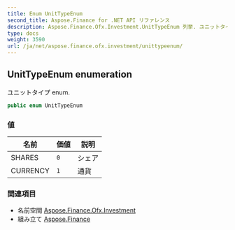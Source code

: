 ```yaml
---
title: Enum UnitTypeEnum
second_title: Aspose.Finance for .NET API リファレンス
description: Aspose.Finance.Ofx.Investment.UnitTypeEnum 列挙. ユニットタイプ enum.
type: docs
weight: 3590
url: /ja/net/aspose.finance.ofx.investment/unittypeenum/
---
```

## UnitTypeEnum enumeration

ユニットタイプ enum.

```csharp
public enum UnitTypeEnum
```

### 値

| 名前 | 価値 | 説明 |
| --- | --- | --- |
| SHARES | `0` | シェア |
| CURRENCY | `1` | 通貨 |

### 関連項目

* 名前空間 [Aspose.Finance.Ofx.Investment](../../aspose.finance.ofx.investment/)
* 組み立て [Aspose.Finance](../../)


